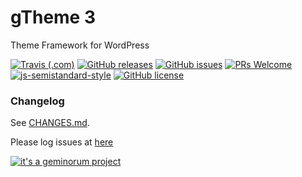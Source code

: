 # gTheme 3

Theme Framework for WordPress

[![Travis (.com)](https://img.shields.io/travis/com/geminorum/gtheme_03?style=for-the-badge)](https://app.travis-ci.com/github/geminorum/gtheme_03/)
[![GitHub releases](https://img.shields.io/github/release/geminorum/gtheme_03.svg?style=for-the-badge)](https://github.com/geminorum/gtheme_03/releases)
[![GitHub issues](https://img.shields.io/github/issues/geminorum/gtheme_03.svg?style=for-the-badge)](https://github.com/geminorum/gtheme_03/issues)
[![PRs Welcome](https://img.shields.io/badge/PRs-welcome-brightgreen.svg?style=for-the-badge)](http://makeapullrequest.com)
[![js-semistandard-style](https://img.shields.io/badge/code%20style-semistandard-brightgreen.svg?style=for-the-badge)](https://github.com/Flet/semistandard)
[![GitHub license](https://img.shields.io/badge/license-GPLv3+-blue.svg?style=for-the-badge)](https://raw.githubusercontent.com/geminorum/gtheme_03/master/LICENSE)

### Changelog
See [CHANGES.md](CHANGES.md).

Please log issues at [here](https://github.com/geminorum/gtheme_03/issues)

[![it's a geminorum project](https://img.shields.io/badge/it's_a-geminorum_project-lightgrey.svg?style=flat-square)](https://geminorum.ir/)
